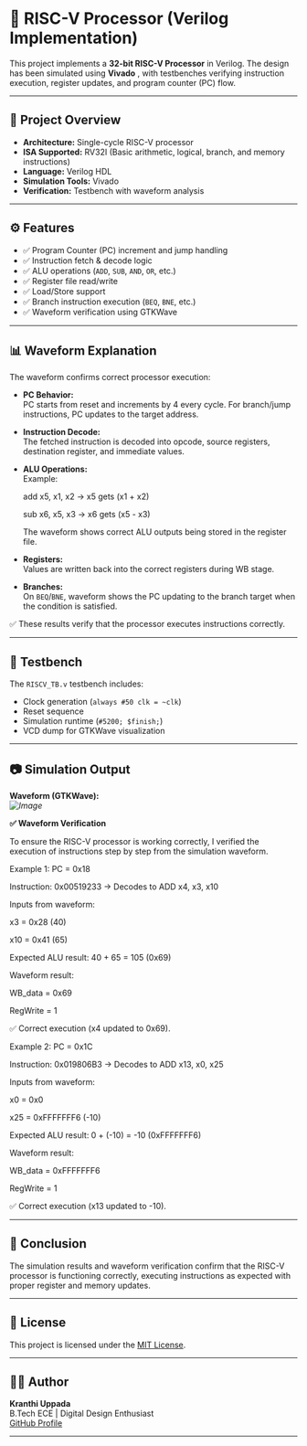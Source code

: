# 🚀 RISC-V Processor (Verilog Implementation)  

This project implements a **32-bit RISC-V Processor** in Verilog. The design has been simulated using **Vivado** , with testbenches verifying instruction execution, register updates, and program counter (PC) flow.  

---

## 📌 Project Overview  

- **Architecture:** Single-cycle RISC-V processor  
- **ISA Supported:** RV32I (Basic arithmetic, logical, branch, and memory instructions)  
- **Language:** Verilog HDL  
- **Simulation Tools:** Vivado 
- **Verification:** Testbench with waveform analysis  

---

## ⚙️ Features  

- ✅ Program Counter (PC) increment and jump handling  
- ✅ Instruction fetch & decode logic  
- ✅ ALU operations (`ADD`, `SUB`, `AND`, `OR`, etc.)  
- ✅ Register file read/write  
- ✅ Load/Store support  
- ✅ Branch instruction execution (`BEQ`, `BNE`, etc.)  
- ✅ Waveform verification using GTKWave  

---

## 📊 Waveform Explanation  

The waveform confirms correct processor execution:  

- **PC Behavior:**  
  PC starts from reset and increments by 4 every cycle. For branch/jump instructions, PC updates to the target address.  

- **Instruction Decode:**  
  The fetched instruction is decoded into opcode, source registers, destination register, and immediate values.  

- **ALU Operations:**  
  Example:

   add x5, x1, x2 → x5 gets (x1 + x2)
  
   sub x6, x5, x3 → x6 gets (x5 - x3)

  The waveform shows correct ALU outputs being stored in the register file.  

- **Registers:**  
Values are written back into the correct registers during WB stage.  

- **Branches:**  
On `BEQ`/`BNE`, waveform shows the PC updating to the branch target when the condition is satisfied.  

✅ These results verify that the processor executes instructions correctly.  

---

## 🧪 Testbench  

The `RISCV_TB.v` testbench includes:  
- Clock generation (`always #50 clk = ~clk`)  
- Reset sequence  
- Simulation runtime (`#5200; $finish;`)  
- VCD dump for GTKWave visualization  

---

## 📷 Simulation Output  

**Waveform (GTKWave):**  
*![Image](https://github.com/user-attachments/assets/5f98194e-39f7-4b2f-a612-0b7168e4251a)*


**✅ Waveform Verification**

To ensure the RISC-V processor is working correctly, I verified the execution of instructions step by step from the simulation waveform.

Example 1: PC = 0x18

Instruction: 0x00519233 → Decodes to ADD x4, x3, x10

Inputs from waveform:

x3 = 0x28 (40)

x10 = 0x41 (65)

Expected ALU result: 40 + 65 = 105 (0x69)

Waveform result:

WB_data = 0x69

RegWrite = 1

✅ Correct execution (x4 updated to 0x69).

Example 2: PC = 0x1C

Instruction: 0x019806B3 → Decodes to ADD x13, x0, x25

Inputs from waveform:

x0 = 0x0

x25 = 0xFFFFFFF6 (-10)

Expected ALU result: 0 + (-10) = -10 (0xFFFFFFF6)

Waveform result:

WB_data = 0xFFFFFFF6

RegWrite = 1

✅ Correct execution (x13 updated to -10).
 

---  

## 📜 Conclusion

The simulation results and waveform verification confirm that the RISC-V processor is functioning correctly, executing instructions as expected with proper register and memory updates.

---

## 📜 License

This project is licensed under the [MIT License](LICENSE). 

---
## 👩‍💻 Author

**Kranthi Uppada**  
B.Tech ECE | Digital Design Enthusiast  
[GitHub Profile](https://github.com/kranthiuppada)


---

